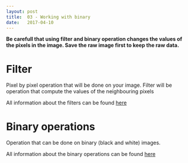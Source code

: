 ```yaml
---
layout: post
title:  03 - Working with binary
date:   2017-04-10
---
```



**Be carefull that using filter and binary operation changes the values of the pixels in the image. Save the raw image first to keep the raw data.**

# Filter

Pixel by pixel operation that will be done on your image. Filter will be operation that compute the values of the neighbouring pixels

All information about the filters can be found [here](http://imagejdocu.tudor.lu/doku.php?id=gui:process:filters)

# Binary operations

Operation that can be done on binary (black and white) images. 

All information about the binary operations can be found [here](http://imagejdocu.tudor.lu/doku.php?id=gui:process:binary)
